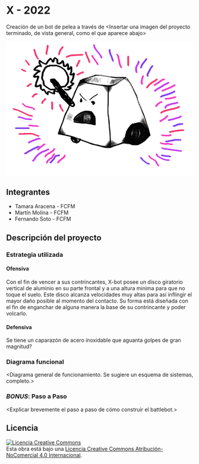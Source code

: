 # X - 2022
Creación de un bot de pelea a través de 
<Insertar una imagen del proyecto terminado, de vista general, como el que aparece abajo>

![Robot Ejemplo](multimedia/robot_ejemplo.png)



## Integrantes
- Tamara Aracena - FCFM
- Martín Molina - FCFM
- Fernando Soto - FCFM


## Descripción del proyecto

### Estrategia utilizada
#### Ofensiva
Con el fin de vencer a sus contrincantes, X-bot posee un disco giratorio vertical de aluminio en su parte frontal y a una altura minima para que no toque el suelo. Este disco alcanza velocidades muy altas para así inflingir el mayor daño posible al momento del contacto. 
Su forma está diseñada con el fin de enganchar de alguna manera la base de su contrincante y poder volcarlo.

#### Defensiva
Se tiene un caparazón de acero inoxidable que aguanta golpes de gran magnitud?

### Diagrama funcional
<Diagrama general de funcionamiento. Se sugiere un esquema de sistemas, completo.>

### *BONUS*: Paso a Paso
<Explicar brevemente el paso a paso de cómo construir el battlebot.>

## Licencia
<a rel="license" href="http://creativecommons.org/licenses/by-nc/4.0/"><img alt="Licencia Creative Commons" style="border-width:0" src="https://i.creativecommons.org/l/by-nc/4.0/88x31.png" /></a><br />Esta obra está bajo una <a rel="license" href="http://creativecommons.org/licenses/by-nc/4.0/">Licencia Creative Commons Atribución-NoComercial 4.0 Internacional</a>.
